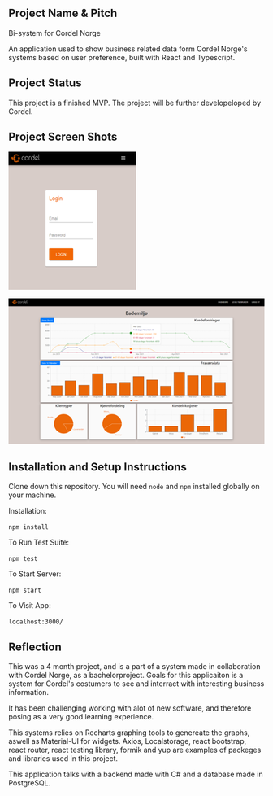 ## Project Name & Pitch

Bi-system for Cordel Norge 

An application used to show business related data form Cordel Norge's systems based on user preference, built with React and Typescript.

## Project Status

This project is a finished MVP. The project will be further developeloped by Cordel.

## Project Screen Shots

![Image of Login](https://github.com/PetterHL/Images/blob/master/Bilde1.png)

![Image of Dashboard](https://github.com/PetterHL/Images/blob/master/Bilde2.png)

## Installation and Setup Instructions
  

Clone down this repository. You will need `node` and `npm` installed globally on your machine.  

Installation:

`npm install`  

To Run Test Suite:  

`npm test`  

To Start Server:

`npm start`  

To Visit App:

`localhost:3000/`  

## Reflection

This was a 4 month project, and is a part of a system made in collaboration with Cordel Norge, as a bachelorproject. Goals for this applicaiton is a system for Cordel's costumers to see and interract with interesting business information.

It has been challenging working with alot of new software, and therefore posing as a very good learning experience.

This systems relies on Recharts graphing tools to genereate the graphs, aswell as Material-UI for widgets. Axios, Localstorage, react bootstrap, react router, react testing library, formik and yup are examples of packeges and libraries used in this project.

This application talks with a backend made with C# and a database made in PostgreSQL. 
